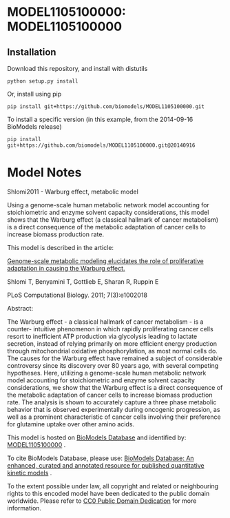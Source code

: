 # MODEL1105100000: MODEL1105100000

## Installation

Download this repository, and install with distutils

`python setup.py install`

Or, install using pip

`pip install git+https://github.com/biomodels/MODEL1105100000.git`

To install a specific version (in this example, from the 2014-09-16 BioModels release)

`pip install git+https://github.com/biomodels/MODEL1105100000.git@20140916`


# Model Notes


Shlomi2011 - Warburg effect, metabolic model

Using a genome-scale human metabolic network model accounting for
stoichiometric and enzyme solvent capacity considerations, this model shows
that the Warburg effect (a classical hallmark of cancer metabolism) is a
direct consequence of the metabolic adaptation of cancer cells to increase
biomass production rate.

This model is described in the article:

[Genome-scale metabolic modeling elucidates the role of proliferative
adaptation in causing the Warburg
effect.](http://identifiers.org/pubmed/21423717)

Shlomi T, Benyamini T, Gottlieb E, Sharan R, Ruppin E

PLoS Computational Biology. 2011; 7(3):e1002018

Abstract:

The Warburg effect - a classical hallmark of cancer metabolism - is a counter-
intuitive phenomenon in which rapidly proliferating cancer cells resort to
inefficient ATP production via glycolysis leading to lactate secretion,
instead of relying primarily on more efficient energy production through
mitochondrial oxidative phosphorylation, as most normal cells do. The causes
for the Warburg effect have remained a subject of considerable controversy
since its discovery over 80 years ago, with several competing hypotheses.
Here, utilizing a genome-scale human metabolic network model accounting for
stoichiometric and enzyme solvent capacity considerations, we show that the
Warburg effect is a direct consequence of the metabolic adaptation of cancer
cells to increase biomass production rate. The analysis is shown to accurately
capture a three phase metabolic behavior that is observed experimentally
during oncogenic progression, as well as a prominent characteristic of cancer
cells involving their preference for glutamine uptake over other amino acids.

This model is hosted on [BioModels Database](http://www.ebi.ac.uk/biomodels/)
and identified by:
[MODEL1105100000](http://identifiers.org/biomodels.db/MODEL1105100000) .

To cite BioModels Database, please use: [BioModels Database: An enhanced,
curated and annotated resource for published quantitative kinetic
models](http://identifiers.org/pubmed/20587024) .

To the extent possible under law, all copyright and related or neighbouring
rights to this encoded model have been dedicated to the public domain
worldwide. Please refer to [CC0 Public Domain
Dedication](http://creativecommons.org/publicdomain/zero/1.0/) for more
information.



